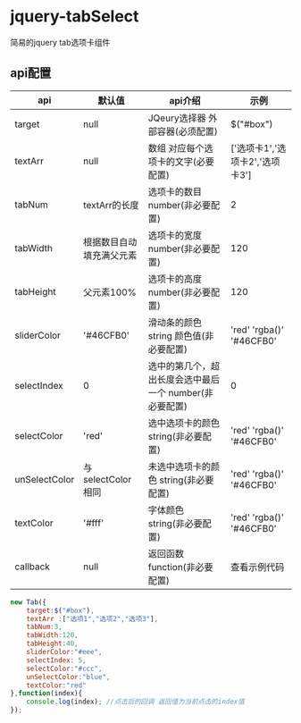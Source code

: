 # jquery-tabSelect
简易的jquery tab选项卡组件
## api配置

<table class="table table-bordered table-striped table-condensed">

<thead>
    <tr>
        <th>api</th>    
        <th>默认值</th>
        <th>api介绍</th>
        <th>示例</th>
    </tr>
</thead>

<tbody>
    <tr>
        <td>target</td>
        <td>null</td>
        <td>JQeury选择器 外部容器(必须配置)</td>
        <td>$("#box")</td>
    </tr>
    <tr>
        <td>textArr</td>
        <td>null</td>
        <td>数组 对应每个选项卡的文字(必要配置)</td>
        <td>['选项卡1','选项卡2','选项卡3']</td>
    </tr>
    <tr>
        <td>tabNum</td>
        <td>textArr的长度</td>
        <td>选项卡的数目 number(非必要配置)</td>
        <td>2</td>
    </tr>
    <tr>
        <td>tabWidth</td>
        <td>根据数目自动填充满父元素</td>
        <td>选项卡的宽度 number(非必要配置)</td>
        <td>120</td>
    </tr>
    <tr>
        <td>tabHeight</td>
        <td>父元素100%</td>
        <td>选项卡的高度 number(非必要配置)</td>
        <td>120</td>
    </tr>
    <tr>
        <td>sliderColor</td>
        <td>'#46CFB0'</td>
        <td>滑动条的颜色 string 颜色值(非必要配置)</td>
        <td>'red' 'rgba()' '#46CFB0'</td>
    </tr>
    <tr>
        <td>selectIndex</td>
        <td>0</td>
        <td>选中的第几个，超出长度会选中最后一个 number(非必要配置)</td>
        <td>0</td>
    </tr>
    <tr>
        <td>selectColor</td>
        <td>'red'</td>
        <td>选中选项卡的颜色 string(非必要配置)</td>
        <td>'red' 'rgba()' '#46CFB0'</td>
    </tr>
    <tr>
        <td>unSelectColor</td>
        <td>与selectColor相同</td>
        <td>未选中选项卡的颜色 string(非必要配置)</td>
        <td>'red' 'rgba()' '#46CFB0'</td>
    </tr>
    <tr>
        <td>textColor</td>
        <td>'#fff'</td>
        <td>字体颜色 string(非必要配置)</td>
        <td>'red' 'rgba()' '#46CFB0'</td>
    </tr>
    <tr>
        <td>callback</td>
        <td>null</td>
        <td>返回函数 function(非必要配置)</td>
        <td>查看示例代码</td>
    </tr>
</tbody>
</table>

```js
new Tab({
    target:$("#box"),
    textArr :["选项1","选项2","选项3"],
    tabNum:3,  
    tabWidth:120,
    tabHeight:40,
    sliderColor:"#eee",
    selectIndex: 5,   
    selectColor:"#ccc",
    unSelectColor:"blue",
    textColor:"red"
},function(index){
    console.log(index); //点击后的回调 返回值为当前点击的index值
});
```
